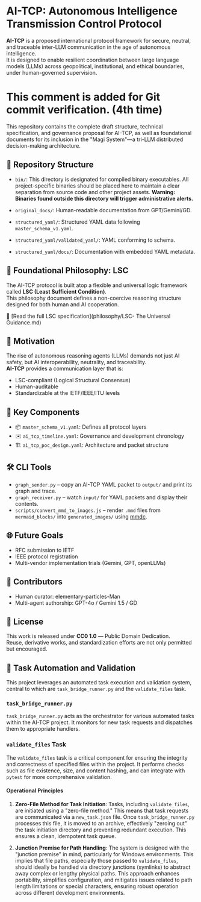 # AI-TCP: Autonomous Intelligence Transmission Control Protocol

**AI-TCP** is a proposed international protocol framework for secure, neutral, and traceable inter-LLM communication in the age of autonomous intelligence.  
It is designed to enable resilient coordination between large language models (LLMs) across geopolitical, institutional, and ethical boundaries, under human-governed supervision.

# This comment is added for Git commit verification. (4th time)

This repository contains the complete draft structure, technical specification, and governance proposal for AI-TCP, as well as foundational documents for its inclusion in the "Magi System"—a tri-LLM distributed decision-making architecture.

## 📂 Repository Structure

- `bin/`: This directory is designated for compiled binary executables. All project-specific binaries should be placed here to maintain a clear separation from source code and other project assets. **Warning: Binaries found outside this directory will trigger administrative alerts.**

- `original_docs/`: Human-readable documentation from GPT/Gemini/GD.

- `structured_yaml/`: Structured YAML data following `master_schema_v1.yaml`.
- `structured_yaml/validated_yaml/`: YAML conforming to schema.
- `structured_yaml/docs/`: Documentation with embedded YAML metadata.

## 🧠 Foundational Philosophy: LSC

The AI-TCP protocol is built atop a flexible and universal logic framework called **LSC (Least Sufficient Condition)**.  
This philosophy document defines a non-coercive reasoning structure designed for both human and AI cooperation.

📄 [Read the full LSC specification](philosophy/LSC- The Universal Guidance.md)

## 🧠 Motivation

The rise of autonomous reasoning agents (LLMs) demands not just AI safety, but AI interoperability, neutrality, and traceability.  
**AI-TCP** provides a communication layer that is:

- LSC-compliant (Logical Structural Consensus)
- Human-auditable
- Standardizable at the IETF/IEEE/ITU levels

## 🔧 Key Components

- 📦 `master_schema_v1.yaml`: Defines all protocol layers
- ✉️ `ai_tcp_timeline.yaml`: Governance and development chronology
- 🏗️ `ai_tcp_poc_design.yaml`: Architecture and packet structure

## 🛠 CLI Tools

- `graph_sender.py` – copy an AI-TCP YAML packet to `output/` and print its graph and trace.
- `graph_receiver.py` – watch `input/` for YAML packets and display their contents.
- `scripts/convert_mmd_to_images.js` – render `.mmd` files from `mermaid_blocks/` into `generated_images/` using [mmdc](https://github.com/mermaid-js/mermaid-cli).

## 🌐 Future Goals

- RFC submission to IETF
- IEEE protocol registration
- Multi-vendor implementation trials (Gemini, GPT, openLLMs)

## 🤝 Contributors

- Human curator: elementary-particles-Man  
- Multi-agent authorship: GPT-4o / Gemini 1.5 / GD  

## 📄 License

This work is released under **CC0 1.0** — Public Domain Dedication.  
Reuse, derivative works, and standardization efforts are not only permitted but encouraged.

## 🚀 Task Automation and Validation

This project leverages an automated task execution and validation system, central to which are `task_bridge_runner.py` and the `validate_files` task.

### `task_bridge_runner.py`

`task_bridge_runner.py` acts as the orchestrator for various automated tasks within the AI-TCP project. It monitors for new task requests and dispatches them to appropriate handlers.

### `validate_files` Task

The `validate_files` task is a critical component for ensuring the integrity and correctness of specified files within the project. It performs checks such as file existence, size, and content hashing, and can integrate with `pytest` for more comprehensive validation.

#### Operational Principles

1.  **Zero-File Method for Task Initiation**:
    Tasks, including `validate_files`, are initiated using a "zero-file method." This means that task requests are communicated via a `new_task.json` file. Once `task_bridge_runner.py` processes this file, it is moved to an archive, effectively "zeroing out" the task initiation directory and preventing redundant execution. This ensures a clean, idempotent task queue.

2.  **Junction Premise for Path Handling**:
    The system is designed with the "junction premise" in mind, particularly for Windows environments. This implies that file paths, especially those passed to `validate_files`, should ideally be handled via directory junctions (symlinks) to abstract away complex or lengthy physical paths. This approach enhances portability, simplifies configuration, and mitigates issues related to path length limitations or special characters, ensuring robust operation across different development environments.

